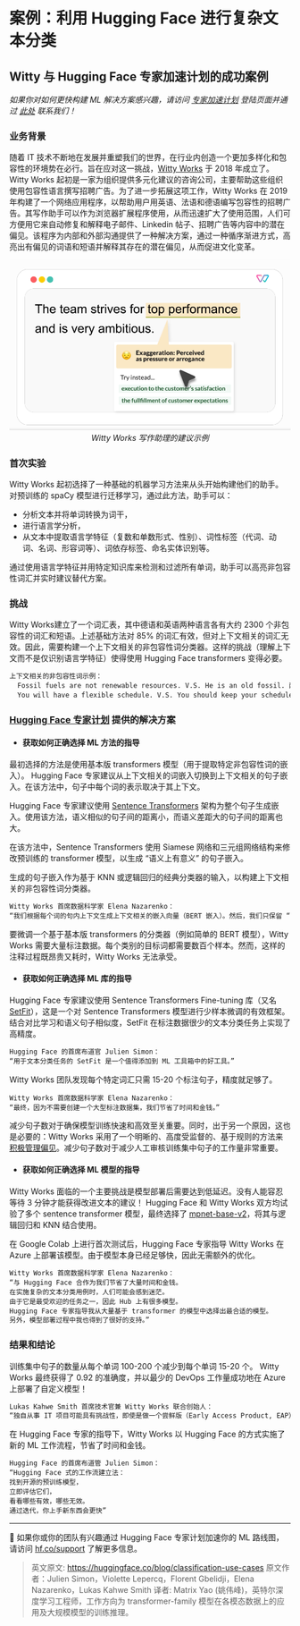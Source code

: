 <html>
<head>
<h1> 案例：利用 Hugging Face 进行复杂文本分类 </h1>
<h2> Witty 与 Hugging Face 专家加速计划的成功案例 </h2>
</head>
<body>

*如果你对如何更快构建 ML 解决方案感兴趣，请访问 [专家加速计划](https://huggingface.co/support?utm_source=blog-post&utm_medium=blog-post&utm_campaign=blog-post-classification-use-case) 登陆页面并通过 [此处](https://huggingface.co/support?utm_source=blog-post&utm_medium=blog-post&utm_campaign=blog-post-classification-use-case#form) 联系我们！*

### 业务背景
随着 IT 技术不断地在发展并重塑我们的世界，在行业内创造一个更加多样化和包容性的环境势在必行。旨在应对这一挑战，[Witty Works](https://www.witty.works/) 于 2018 年成立了。 Witty Works 起初是一家为组织提供多元化建议的咨询公司，主要帮助这些组织使用包容性语言撰写招聘广告。为了进一步拓展这项工作，Witty Works 在 2019 年构建了一个网络应用程序，以帮助用户用英语、法语和德语编写包容性的招聘广告。其写作助手可以作为浏览器扩展程序使用，从而迅速扩大了使用范围，人们可方便用它来自动修复和解释电子邮件、Linkedin 帖子、招聘广告等内容中的潜在偏见。该程序为内部和外部沟通提供了一种解决方案，通过一种循序渐进方式，高亮出有偏见的词语和短语并解释其存在的潜在偏见，从而促进文化变革。

<p align="center">
    <img src="assets/78_ml_director_insights/wittyworks.png"><br>
    <em>Witty Works 写作助理的建议示例 </em>
</p>

### 首次实验

Witty Works 起初选择了一种基础的机器学习方法来从头开始构建他们的助手。对预训练的 spaCy 模型进行迁移学习，通过此方法，助手可以：
- 分析文本并将单词转换为词干，
- 进行语言学分析，
- 从文本中提取语言学特征（复数和单数形式、性别）、词性标签（代词、动词、名词、形容词等）、词依存标签、命名实体识别等。

通过使用语言学特征并用特定知识库来检测和过滤所有单词，助手可以高亮非包容性词汇并实时建议替代方案。

### 挑战

Witty Works建立了一个词汇表，其中德语和英语两种语言各有大约 2300 个非包容性的词汇和短语。上述基础方法对 85% 的词汇有效，但对上下文相关的词汇无效。因此，需要构建一个上下文相关的非包容性词分类器。这样的挑战（理解上下文而不是仅识别语言学特征）使得使用 Hugging Face transformers 变得必要。
  
```diff
上下文相关的非包容性词示例：
  Fossil fuels are not renewable resources. V.S. He is an old fossil. 两句中的 fossil。
  You will have a flexible schedule. V.S. You should keep your schedule flexible. 两句中的 flexible。
```

### [Hugging Face 专家计划](https://huggingface.co/support?utm_source=blog-post&utm_medium=blog-post&utm_campaign=blog-post-classification-use-case) 提供的解决方案

- #### **获取如何正确选择 ML 方法的指导**
最初选择的方法是使用基本版 transformers 模型（用于提取特定非包容性词的嵌入）。 Hugging Face 专家建议从上下文相关的词嵌入切换到上下文相关的句子嵌入。在该方法中，句子中每个词的表示取决于其上下文。

Hugging Face 专家建议使用 [Sentence Transformers](https://www.sbert.net/) 架构为整个句子生成嵌入。使用该方法，语义相似的句子间的距离小，而语义差距大的句子间的距离也大。

在该方法中，Sentence Transformers 使用 Siamese 网络和三元组网络结构来修改预训练的 transformer 模型，以生成 “语义上有意义” 的句子嵌入。

生成的句子嵌入作为基于 KNN 或逻辑回归的经典分类器的输入，以构建上下文相关的非包容性词分类器。

```diff
Witty Works 首席数据科学家 Elena Nazarenko：
“我们根据每个词的句内上下文生成上下文相关的嵌入向量（BERT 嵌入）。然后，我们只保留 “目标” 词元的嵌入，然后计算最小角度（余弦相似度）”
```

要微调一个基于基本版 transformers 的分类器（例如简单的 BERT 模型），Witty Works 需要大量标注数据。每个类别的目标词都需要数百个样本。然而，这样的注释过程既昂贵又耗时，Witty Works 无法承受。

- #### **获取如何正确选择 ML 库的指导**

Hugging Face 专家建议使用 Sentence Transformers Fine-tuning 库（又名 [SetFit](https://github.com/huggingface/setfit)），这是一个对 Sentence Transformers 模型进行少样本微调的有效框架。结合对比学习和语义句子相似度，SetFit 在标注数据很少的文本分类任务上实现了高精度。

```diff
Hugging Face 的首席布道官 Julien Simon：
“用于文本分类任务的 SetFit 是一个值得添加到 ML 工具箱中的好工具。”
```

Witty Works 团队发现每个特定词汇只需 15-20 个标注句子，精度就足够了。

``` 差异
Witty Works 首席数据科学家 Elena Nazarenko：
“最终，因为不需要创建一个大型标注数据集，我们节省了时间和金钱。”
```

减少句子数对于确保模型训练快速和高效至关重要。同时，出于另一个原因，这也是必要的：Witty Works 采用了一个明晰的、高度受监督的、基于规则的方法来 [积极管理偏见](https://www.witty.works/en/blog/is-chatgpt-able-to-generate-inclusive-language)。减少句子数对于减少人工审核训练集中句子的工作量非常重要。

- #### **获取如何正确选择 ML 模型的指导**
Witty Works 面临的一个主要挑战是模型部署后需要达到低延迟。没有人能容忍等待 3 分钟才能获得改进文本的建议！ Hugging Face 和 Witty Works 双方均试验了多个 sentence transformer 模型，最终选择了 [mpnet-base-v2](https://huggingface.co/sentence-transformers/all-mpnet-base-v2)，将其与逻辑回归和 KNN 结合使用。

在 Google Colab 上进行首次测试后，Hugging Face 专家指导 Witty Works 在 Azure 上部署该模型。由于模型本身已经足够快，因此无需额外的优化。

```diff
Witty Works 首席数据科学家 Elena Nazarenko：
“与 Hugging Face 合作为我们节省了大量时间和金钱。
在实施复杂的文本分类用例时，人们可能会感到迷茫。
由于它是最受欢迎的任务之一，因此 Hub 上有很多模型。
Hugging Face 专家指导我从大量基于 transformer 的模型中选择出最合适的模型。
另外，模型部署过程中我也得到了很好的支持。”
```
  
### **结果和结论**

训练集中句子的数量从每个单词 100-200 个减少到每个单词 15-20 个。 Witty Works 最终获得了 0.92 的准确度，并以最少的 DevOps 工作量成功地在 Azure 上部署了自定义模型！

```diff
Lukas Kahwe Smith 首席技术官兼 Witty Works 联合创始人：
“独自从事 IT 项目可能具有挑战性，即使是做一个尝鲜版（Early Access Product, EAP）对初创企业来说是一项很大的投资，Hugging Face 专家计划是一个便宜且有意义的获取陪练和指导的途径。”
```

在 Hugging Face 专家的指导下，Witty Works 以 Hugging Face 的方式实施了新的 ML 工作流程，节省了时间和金钱。

```diff
Hugging Face 的首席布道管 Julien Simon：
“Hugging Face 式的工作流建立法：
找到开源的预训练模型，
立即评估它们，
看看哪些有效，哪些无效。
通过迭代，你上手新东西会更快”
```
---


🤗 如果你或你的团队有兴趣通过 Hugging Face 专家计划加速你的 ML 路线图，请访问 [hf.co/support](https://huggingface.co/support?utm_source=blog-post&utm_medium=blog-post&utm_campaign=blog-post-classification-use-case) 了解更多信息。

</body>
</html>

> 英文原文: <url> https://huggingface.co/blog/classification-use-cases </url>
> 原文作者：Julien Simon，Violette Lepercq，Florent Gbelidji，Elena Nazarenko，Lukas Kahwe Smith
> 译者: Matrix Yao (姚伟峰)，英特尔深度学习工程师，工作方向为 transformer-family 模型在各模态数据上的应用及大规模模型的训练推理。